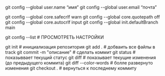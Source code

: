 git config --global user.name “имя”
git config --global user.email “почта”

git config --global core.safecrlf warn
git config --global core.quotepath off
git config --global core.autocrlf input
git config --global init.defaultBranch main

git config --list   # ПРОСМОТРЕТЬ НАСТРОЙКИ

git init            # инициализация репозитория
git add .           # добваить все файлы в track
git commit -m "описание" # сделать коммит
git status         # показыввает текущий статус
git diff           # показывает текущие изменения (до предыдущего коммита)
git diff --color-words # болле развернуто изменения
git checkout .    # вернуться к последнему коммиту